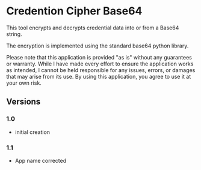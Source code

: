 # Credention Cipher Base64
This tool encrypts and decrypts credential data into or from a Base64 string.

The encryption is implemented using the standard base64 python library.

Please note that this application is provided "as is" without any guarantees or warranty.
While I have made every effort to ensure the application works as intended,
I cannot be held responsible for any issues, errors, or damages that may arise from its use.
By using this application, you agree to use it at your own risk.

## Versions

### 1.0

- initial creation

### 1.1

- App name corrected
